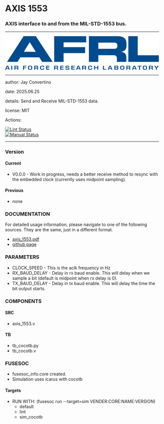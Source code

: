 # AXIS 1553
### AXIS interface to and from the MIL-STD-1553 bus.
---

![image](docs/manual/img/AFRL.png)

---

  author: Jay Convertino   
  
  date: 2025.06.25  
  
  details: Send and Receive MIL-STD-1553 data.   
  
  license: MIT   
  
  Actions:  

  [![Lint Status](../../actions/workflows/lint.yml/badge.svg)](../../actions)  
  [![Manual Status](../../actions/workflows/manual.yml/badge.svg)](../../actions)  
  
---

### Version
#### Current
  - V0.0.0 - Work in progress, needs a better receive method to resync with the embedded clock (currently uses midpoint sampling).

#### Previous
  - none

### DOCUMENTATION
  For detailed usage information, please navigate to one of the following sources. They are the same, just in a different format.

  - [axis_1553.pdf](docs/manual/axis_1553.pdf)
  - [github page](https://johnathan-convertino-afrl.github.io/axis_1553/)

### PARAMETERS

 *   CLOCK_SPEED      - This is the aclk frequency in Hz
 *   RX_BAUD_DELAY    - Delay in rx baud enable. This will delay when we sample a bit (default is midpoint when rx delay is 0).
 *   TX_BAUD_DELAY    - Delay in tx baud enable. This will delay the time the bit output starts.

### COMPONENTS
#### SRC

* axis_1553.v
  
#### TB

* tb_cocotb.py
* tb_cocotb.v
  
### FUSESOC

* fusesoc_info.core created.
* Simulation uses icarus with cocotb

#### Targets

* RUN WITH: (fusesoc run --target=sim VENDER:CORE:NAME:VERSION)
  - default
  - lint
  - sim_cocotb
